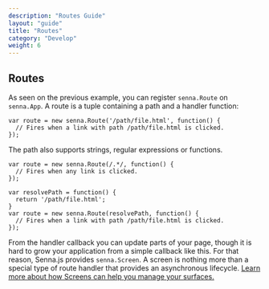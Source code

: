 ```yaml
---
description: "Routes Guide"
layout: "guide"
title: "Routes"
category: "Develop"
weight: 6
---
```


<article id="Routes">

## Routes

As seen on the previous example, you can register `senna.Route` on `senna.App`. A route is a tuple containing a path and a handler function:


```
var route = new senna.Route('/path/file.html', function() {
  // Fires when a link with path /path/file.html is clicked.
});
```


The path also supports strings, regular expressions or functions.


```
var route = new senna.Route(/.*/, function() {
  // Fires when any link is clicked.
});
```



```
var resolvePath = function() {
  return '/path/file.html';
}
var route = new senna.Route(resolvePath, function() {
  // Fires when a link with path /path/file.html is clicked.
});
```


From the handler callback you can update parts of your page, though it is hard to grow your application from a simple callback like this. For that reason, Senna.js provides `senna.Screen`. A screen is nothing more than a special type of route handler that provides an asynchronous lifecycle. [Learn more about how Screens can help you manage your surfaces.](/docs/fullyFunctional/screens.html)

</article>
